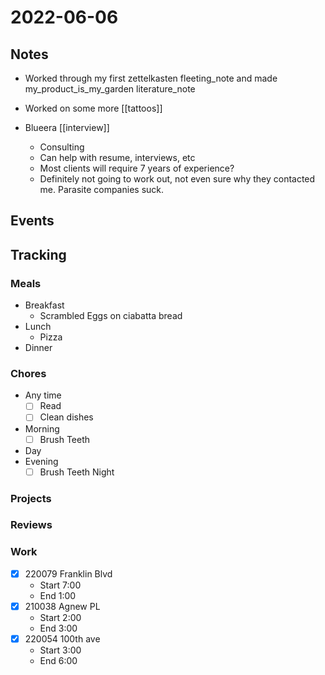 # 2022-06-06
## Notes
- Worked through my first zettelkasten fleeting_note and made my_product_is_my_garden literature_note
- Worked on some more [[tattoos]]

- Blueera [[interview]]
	- Consulting
	- Can help with resume, interviews, etc
	- Most clients will require 7 years of experience?
	- Definitely not going to work out, not even sure why they contacted me. Parasite companies suck.
## Events

## Tracking
### Meals
- Breakfast
	- Scrambled Eggs on ciabatta bread
- Lunch
	- Pizza
- Dinner

### Chores
- Any time
	- [ ] Read
	- [ ] Clean dishes
- Morning
	- [ ] Brush Teeth
- Day
- Evening
	- [ ] Brush Teeth Night

### Projects

### Reviews

### Work
- [x] 220079 Franklin Blvd
	- Start 7:00
	- End 1:00
- [x] 210038 Agnew PL
	- Start 2:00
	- End 3:00
- [x] 220054 100th ave
	- Start 3:00
	- End 6:00